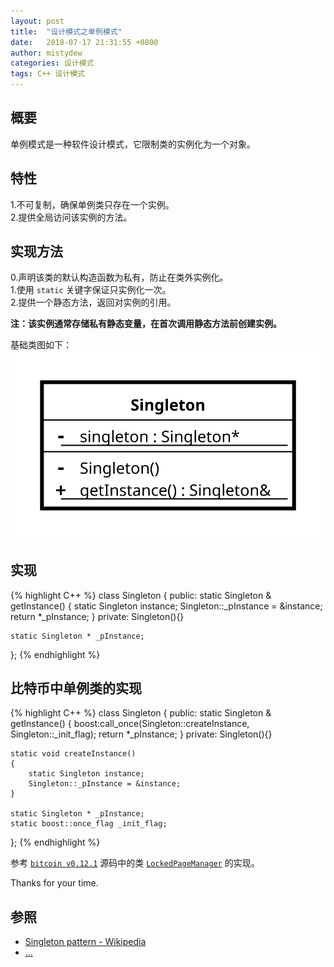 ```yaml
---
layout: post
title:  "设计模式之单例模式"
date:   2018-07-17 21:31:55 +0800
author: mistydew
categories: 设计模式
tags: C++ 设计模式
---
```

## 概要
单例模式是一种软件设计模式，它限制类的实例化为一个对象。

## 特性
1.不可复制，确保单例类只存在一个实例。<br>
2.提供全局访问该实例的方法。

## 实现方法
0.声明该类的默认构造函数为私有，防止在类外实例化。<br>
1.使用 `static` 关键字保证只实例化一次。<br>
2.提供一个静态方法，返回对实例的引用。

**注：该实例通常存储私有静态变量，在首次调用静态方法前创建实例。**

基础类图如下：<br>
![Singleton_UML_class_diagram](/images/20180717/Singleton_UML_class_diagram.svg)

## 实现

{% highlight C++ %}
class Singleton
{
public:
	static Singleton & getInstance()
	{
		static Singleton instance;
		Singleton::_pInstance = &instance;
		return *_pInstance;
	}
private:
	Singleton(){}

	static Singleton * _pInstance;
};
{% endhighlight %}

## 比特币中单例类的实现

{% highlight C++ %}
class Singleton
{
public:
	static Singleton & getInstance()
	{
		boost:call_once(Singleton::createInstance, Singleton::_init_flag);
		return *_pInstance;
	}
private:
	Singleton(){}

	static void createInstance()
	{
		static Singleton instance;
		Singleton::_pInstance = &instance;
	}

	static Singleton * _pInstance;
	static boost::once_flag _init_flag;
};
{% endhighlight %}

参考 [`bitcoin v0.12.1`](https://github.com/bitcoin/bitcoin/tree/v0.12.1) 源码中的类 [`LockedPageManager`](https://github.com/bitcoin/bitcoin/blob/v0.12.1/src/support/pagelocker.h) 的实现。

Thanks for your time.

## 参照
* [Singleton pattern - Wikipedia](https://en.wikipedia.org/wiki/Singleton_pattern)
* [...](https://github.com/mistydew/DesignPatterns)
